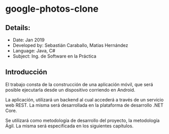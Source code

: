 # google-photos-clone

## Details:

- Date: Jan 2019
- Developed by: Sebastián Caraballo, Matias Hernández
- Language: Java, C#
- Subject: Ing. de Software en la Práctica

## Introducción

El trabajo consta de la construcción de una aplicación móvil, que será posible ejecutarla desde un dispositivo corriendo en Android.

La aplicación, utilizará un backend al cual accederá a través de un servicio web REST. La misma será desarrollada en la plataforma de desarrollo .NET Core.

Se utilizará como metodología de desarrollo del proyecto, la metodología Ágil. La misma será especificada en los siguientes capítulos.
